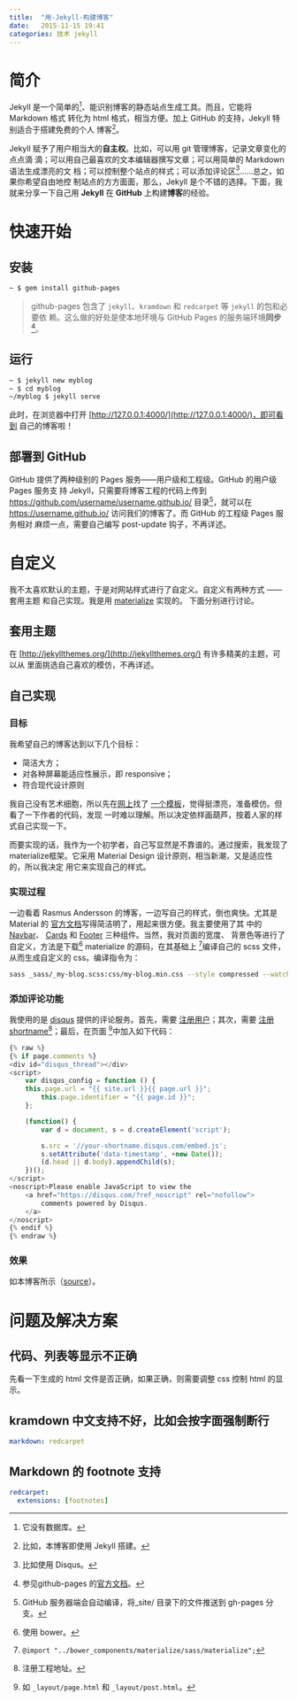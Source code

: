 ```yaml
---
title:  "用-Jekyll-构建博客"
date:   2015-11-15 19:41
categories: 技术 jekyll
---
```


# 简介

Jekyll 是一个简单的[^simple]、能识别博客的静态站点生成工具。而且，它能将 Markdown 格式
转化为 html 格式，相当方便。加上 GitHub 的支持，Jekyll 特别适合于搭建免费的个人
博客[^blog]。

Jekyll 赋予了用户相当大的**自主权**。比如，可以用 git 管理博客，记录文章变化的点点滴
滴；可以用自己最喜欢的文本编辑器撰写文章；可以用简单的 Markdown 语法生成漂亮的文
档；可以控制整个站点的样式；可以添加评论区[^disqus]……总之，如果你希望自由地控
制站点的方方面面，那么，Jekyll 是个不错的选择。下面，我就来分享一下自己用 **Jekyll**
在 **GitHub** 上构建**博客**的经验。

# 快速开始

## 安装

```sh
~ $ gem install github-pages
```

> github-pages 包含了 `jekyll`、`kramdown` 和 `redcarpet` 等 `jekyll` 的包和必要依
> 赖。这么做的好处是使本地环境与 GitHub Pages 的服务端环境**同步**[^github-pages]。

## 运行

```sh
~ $ jekyll new myblog
~ $ cd myblog
~/myblog $ jekyll serve
```

此时，在浏览器中打开 [http://127.0.0.1:4000/](http://127.0.0.1:4000/)，即可看到
自己的博客啦！

## 部署到 GitHub

GitHub 提供了两种级别的 Pages 服务——用户级和工程级。GitHub 的用户级 Pages 服务支
持 Jekyll，只需要将博客工程的代码上传到
https://github.com/username/username.github.io/ 目录[^github-user]，就可以在
https://username.github.io/ 访问我们的博客了。而 GitHub 的工程级 Pages 服务相对
麻烦一点，需要自己编写 post-update 钩子，不再详述。

# 自定义

我不太喜欢默认的主题，于是对网站样式进行了自定义。自定义有两种方式 —— 套用主题
和自己实现。我是用 [materialize](http://materializecss.com/) 实现的。
下面分别进行讨论。

## 套用主题

在 [http://jekyllthemes.org/](http://jekyllthemes.org/) 有许多精美的主题，可以从
里面挑选自己喜欢的模仿，不再详述。

## 自己实现

### 目标

我希望自己的博客达到以下几个目标：

+ 简洁大方；
+ 对各种屏幕能适应性展示，即 responsive；
+ 符合现代设计原则

我自己没有艺术细胞，所以先在[网上](http://jekyllrb.com/docs/sites/)找了
[一个模板](http://rsms.me/)，觉得挺漂亮，准备模仿。但看了一下作者的代码，发现
一时难以理解。所以决定依样画葫芦，按着人家的样式自己实现一下。

而要实现的话，我作为一个初学者，自己写显然是不靠谱的。通过搜索，我发现了
materialize框架。它采用 Material Design 设计原则，相当新潮，又是适应性的，所以我决定
用它来实现自己的样式。

### 实现过程

一边看着 Rasmus Andersson 的博客，一边写自己的样式，倒也爽快。尤其是 Material 的
[官方文档](http://materializecss.com/)写得简洁明了，用起来很方便。我主要使用了其
中的 [Navbar](http://materializecss.com/navbar.html)、
[Cards](http://materializecss.com/cards.html) 和
[Footer](http://materializecss.com/footer.html) 三种组件。当然，我对页面的宽度、
背景色等进行了自定义，方法是下载[^download] materialize 的源码，在其基础上
[^import]编译自己的 scss 文件，从而生成自定义的 css。编译指令为：

```sh
sass _sass/_my-blog.scss:css/my-blog.min.css --style compressed --watch
```

### 添加评论功能

我使用的是 [disqus](https://disqus.com/) 提供的评论服务。首先，需要
[注册用户](https://disqus.com/)；其次，需要
[注册 shortname](https://disqus.com/admin/create/)[^shortname]；最后，在页面
[^page]中加入如下代码：

```javascript
{% raw %}
{% if page.comments %}
<div id="disqus_thread"></div>
<script>
    var disqus_config = function () {
    this.page.url = "{{ site.url }}{{ page.url }}";
        this.page.identifier = "{{ page.id }}";
    };

    (function() {
        var d = document, s = d.createElement('script');

        s.src = '//your-shortname.disqus.com/embed.js';
        s.setAttribute('data-timestamp', +new Date());
        (d.head || d.body).appendChild(s);
    })();
</script>
<noscript>Please enable JavaScript to view the
    <a href="https://disqus.com/?ref_noscript" rel="nofollow">
        comments powered by Disqus.
    </a>
</noscript>
{% endif %}
{% endraw %}
```

### 效果

如本博客所示（[source](https://github.com/bibaijin/bibaijin.github.io)）。

# 问题及解决方案

## 代码、列表等显示不正确

先看一下生成的 html 文件是否正确，如果正确，则需要调整 css 控制 html 的显示。

## kramdown 中文支持不好，比如会按字面强制断行

```yaml
markdown: redcarpet
```

## Markdown 的 footnote 支持

```yaml
redcarpet:
  extensions: [footnotes]
```

[^simple]: 它没有数据库。

[^blog]: 比如，本博客即使用 Jekyll 搭建。

[^disqus]: 比如使用 Disqus。

[^github-pages]: 参见github-pages 的[官方文档](https://github.com/github/pages-gem)。

[^download]: 使用 bower。

[^import]: `@import "../bower_components/materialize/sass/materialize";`

[^shortname]: 注册工程地址。

[^page]: 如 `_layout/page.html` 和 `_layout/post.html`。

[^github-user]: GitHub 服务器端会自动编译，将_site/ 目录下的文件推送到 gh-pages 分支。
